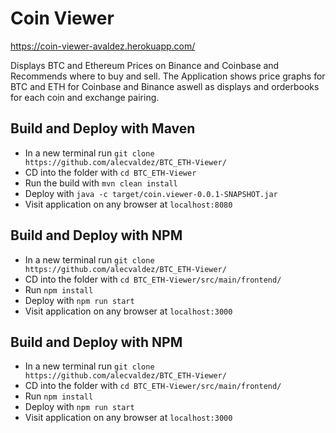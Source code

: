 # Coin Viewer

https://coin-viewer-avaldez.herokuapp.com/

Displays BTC and Ethereum Prices on Binance and Coinbase and Recommends where to buy and sell.
The Application shows price graphs for BTC and ETH for Coinbase and Binance aswell as displays and orderbooks for each coin and exchange pairing.


## Build and Deploy with Maven
* In a new terminal run `git clone https://github.com/alecvaldez/BTC_ETH-Viewer/`
* CD into the folder with `cd BTC_ETH-Viewer`
* Run the build with `mvn clean install`
* Deploy with `java -c target/coin.viewer-0.0.1-SNAPSHOT.jar`
* Visit application on any browser at `localhost:8080`

## Build and Deploy with NPM
* In a new terminal run `git clone https://github.com/alecvaldez/BTC_ETH-Viewer/`
* CD into the folder with `cd BTC_ETH-Viewer/src/main/frontend/`
* Run `npm install`
* Deploy with `npm run start`
* Visit application on any browser at `localhost:3000`

## Build and Deploy with NPM
* In a new terminal run `git clone https://github.com/alecvaldez/BTC_ETH-Viewer/`
* CD into the folder with `cd BTC_ETH-Viewer/src/main/frontend/`
* Run `npm install`
* Deploy with `npm run start`
* Visit application on any browser at `localhost:3000`

